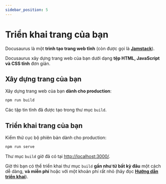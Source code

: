 ```yaml
---
sidebar_position: 5
---
```


# Triển khai trang của bạn

Docusaurus là một **trình tạo trang web tĩnh** (còn được gọi là **[ Jamstack](https://jamstack.org/)**).

Docusaurus xây dựng trang web của bạn dưới dạng **tệp HTML, JavaScript và CSS tĩnh** đơn giản.

## Xây dựng trang của bạn

Xây dựng trang web của bạn **dành cho production**:

```bash
npm run build
```

Các tập tin tĩnh đã được tạo trong thư mục `build`.

## Triển khai trang của bạn

Kiểm thử cục bộ phiên bản dành cho production:

```bash
npm run serve
```

Thư mục `build` giờ đã có tại [http://localhost:3000/](http://localhost:3000/).

Giờ thì bạn có thể triển khai thư mục `build` **gần như từ bất kỳ đâu** một cách dễ dàng, **và miễn phí** hoặc với một khoản phí rất nhỏ (hãy đọc **[Hướng dẫn triển khai](https://docusaurus.io/docs/deployment)**).
